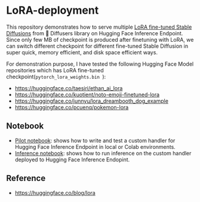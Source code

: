 # LoRA-deployment

This repository demonstrates how to serve multiple [LoRA fine-tuned Stable Diffusions](https://huggingface.co/blog/lora) from 🧨 Diffusers library on Hugging Face Inference Endpoint. Since only few MB of checkpoint is produced after finetuning with LoRA, we can switch different checkpoint for different fine-tuned Stable Diffusion in super quick, memory efficient, and disk space efficient ways.

For demonstration purpose, I have tested the following Hugging Face Model repositories which has LoRA fine-tuned checkpoint(`pytorch_lora_weights.bin
`):
- https://huggingface.co/taesiri/ethan_ai_lora
- https://huggingface.co/kuotient/noto-emoji-finetuned-lora
- https://huggingface.co/junnyu/lora_dreambooth_dog_example
- https://huggingface.co/pcuenq/pokemon-lora

## Notebook

- [Pilot notebook](https://github.com/deep-diver/LoRA-deployment/blob/main/notebooks/pilot.ipynb): shows how to write and test a custom handler for Hugging Face Inference Endpoint in local or Colab environments.
- [Inference notebook](https://github.com/deep-diver/LoRA-deployment/blob/main/notebooks/inference.ipynb): shows how to run inference on the custom handler deployed to Hugging Face Inference Endopint.

## Reference
- https://huggingface.co/blog/lora
